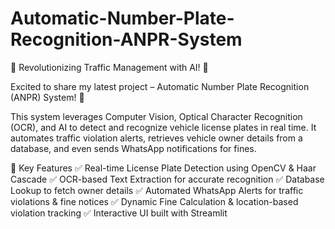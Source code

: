 # Automatic-Number-Plate-Recognition-ANPR-System

🚦 Revolutionizing Traffic Management with AI! 🚗

Excited to share my latest project – Automatic Number Plate Recognition (ANPR) System! 🎉

This system leverages Computer Vision, Optical Character Recognition (OCR), and AI to detect and recognize vehicle license plates in real time. It automates traffic violation alerts, retrieves vehicle owner details from a database, and even sends WhatsApp notifications for fines.

🔧 Key Features
✅ Real-time License Plate Detection using OpenCV & Haar Cascade
✅ OCR-based Text Extraction for accurate recognition
✅ Database Lookup to fetch owner details
✅ Automated WhatsApp Alerts for traffic violations & fine notices
✅ Dynamic Fine Calculation & location-based violation tracking
✅ Interactive UI built with Streamlit
